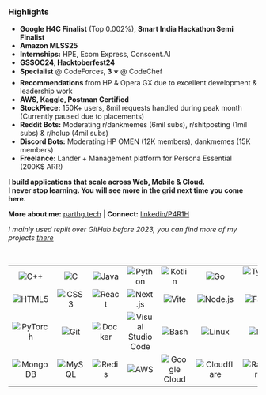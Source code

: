 ### Highlights
- **Google H4C Finalist** (Top 0.002%), **Smart India Hackathon Semi Finalist**
- **Amazon MLSS25**
- **Internships:** HPE, Ecom Express, Conscent.AI
- **GSSOC24, Hacktoberfest24**
- **Specialist** @ CodeForces, **3 ⭐** @ CodeChef
- **Recommendations** from HP & Opera GX due to excellent development & leadership work
- **AWS, Kaggle, Postman Certified**
- **StockPiece:** 150K+ users, 8mil requests handled during peak month (Currently paused due to placements)
- **Reddit Bots:** Moderating r/dankmemes (6mil subs), r/shitposting (1mil subs) & r/holup (4mil subs)
- **Discord Bots:** Moderating HP OMEN (12K members), dankmemes (15K members)
- **Freelance:** Lander + Management platform for Persona Essential (200K$ ARR)

**I build applications that scale across Web, Mobile & Cloud.**  
**I never stop learning. You will see more in the grid next time you come here.**

**More about me:** [parthg.tech](https://parthg.tech) | **Connect:** [linkedin/P4R1H](https://linkedin.com/in/P4R1H)

*I mainly used replit over GitHub before 2023, you can find more of my projects [there](https://replit.com/@Sept1c)*
<div>
  &nbsp;
</div>

<div align="left">
  <table>
    <tr>
      <!-- Programming Languages -->
      <td align="center"><img src="https://skillicons.dev/icons?i=cpp" alt="C++" /></td>
      <td align="center"><img src="https://skillicons.dev/icons?i=c" alt="C" /></td>
      <td align="center"><img src="https://skillicons.dev/icons?i=java" alt="Java" /></td>
      <td align="center"><img src="https://skillicons.dev/icons?i=python" alt="Python" /></td>
      <td align="center"><img src="https://skillicons.dev/icons?i=kotlin" alt="Kotlin" /></td>
      <td align="center"><img src="https://skillicons.dev/icons?i=go" alt="Go" /></td>
      <td align="center"><img src="https://skillicons.dev/icons?i=ts" alt="TypeScript" /></td>
      <td align="center"><img src="https://skillicons.dev/icons?i=js" alt="JavaScript" /></td>
    </tr>
    <tr>
      <!-- Frontend / Frameworks -->
      <td align="center"><img src="https://skillicons.dev/icons?i=html" alt="HTML5" /></td>
      <td align="center"><img src="https://skillicons.dev/icons?i=css" alt="CSS3" /></td>
      <td align="center"><img src="https://skillicons.dev/icons?i=react" alt="React" /></td>
      <td align="center"><img src="https://skillicons.dev/icons?i=nextjs" alt="Next.js" /></td>
      <td align="center"><img src="https://skillicons.dev/icons?i=vite" alt="Vite" /></td>
      <td align="center"><img src="https://skillicons.dev/icons?i=nodejs" alt="Node.js" /></td>
      <td align="center"><img src="https://skillicons.dev/icons?i=fastapi" alt="FastAPI" /></td>
      <td align="center"><img src="https://skillicons.dev/icons?i=tensorflow" alt="TensorFlow" /></td>
    </tr>
    <tr>
      <!-- ML / Dev Tools -->
      <td align="center"><img src="https://skillicons.dev/icons?i=pytorch" alt="PyTorch" /></td>
      <td align="center"><img src="https://skillicons.dev/icons?i=git" alt="Git" /></td>
      <td align="center"><img src="https://skillicons.dev/icons?i=docker" alt="Docker" /></td>
      <td align="center"><img src="https://skillicons.dev/icons?i=vscode" alt="Visual Studio Code" /></td>
      <td align="center"><img src="https://skillicons.dev/icons?i=bash" alt="Bash" /></td>
      <td align="center"><img src="https://skillicons.dev/icons?i=linux" alt="Linux" /></td>
      <td align="center"><img src="https://skillicons.dev/icons?i=replit" alt="Replit" /></td>
      <td align="center"><img src="https://skillicons.dev/icons?i=postman" alt="Postman" /></td>
    </tr>
    <tr>
      <!-- Databases / Cloud / Misc -->
      <td align="center"><img src="https://skillicons.dev/icons?i=mongodb" alt="MongoDB" /></td>
      <td align="center"><img src="https://skillicons.dev/icons?i=mysql" alt="MySQL" /></td>
      <td align="center"><img src="https://skillicons.dev/icons?i=redis" alt="Redis" /></td>
      <td align="center"><img src="https://skillicons.dev/icons?i=aws" alt="AWS" /></td>
      <td align="center"><img src="https://skillicons.dev/icons?i=gcp" alt="Google Cloud" /></td>
      <td align="center"><img src="https://skillicons.dev/icons?i=cloudflare" alt="Cloudflare" /></td>
      <td align="center"><img src="https://skillicons.dev/icons?i=raspberrypi" alt="Raspberry Pi" /></td>
      <td align="center"><img src="https://skillicons.dev/icons?i=androidstudio" alt="Android Studio" /></td>
    </tr>
  </table>
</div>

<div>
  &nbsp;
</div>



